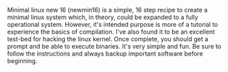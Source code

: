 Minimal linux new 16 (newmin16) is a simple, 16 step recipe to create a minimal linux system which, in theory, could be expanded to a fully operational system.
However, it's intended purpose is more of a tutorial to experience the basics of compilation.
I've also found it to be an excellent test-bed for hacking the linux kernel.
Once complete, you should get a prompt and be able to execute binaries.
It's very simple and fun.
Be sure to follow the instructions and always backup important software before beginning.
